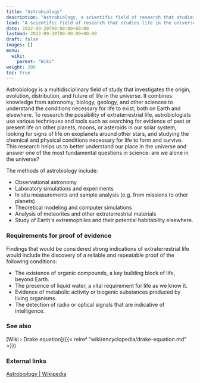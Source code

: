 ```yaml
---
title: "Astrobiology"
description: "Astrobiology, a scientific field of research that studies life in the universe. As life in the Universe hasn't conclusively been observed, astrobiology is foremost interested in under what conditions makes extraterrestrial life possible."
lead: "A scientific field of research that studies life in the universe. As life in the Universe hasn't conclusively been observed, astrobiology is foremost interested in under what conditions makes extraterrestrial life possible."
date: 2022-09-20T00:00:00+00:00
lastmod: 2022-09-20T00:00:00+00:00
draft: false
images: []
menu:
  wiki:
    parent: "Wiki"
weight: 200
toc: true
---
```


Astrobiology is a multidisciplinary field of study that investigates the origin, evolution, distribution, and future of life in the universe. It combines knowledge from astronomy, biology, geology, and other sciences to understand the conditions necessary for life to exist, both on Earth and elsewhere. To research the possibility of extraterrestrial life, astrobiologists use various techniques and tools such as searching for evidence of past or present life on other planets, moons, or asteroids in our solar system, looking for signs of life on exoplanets around other stars, and studying the chemical and physical conditions necessary for life to form and survive. This research helps us to better understand our place in the universe and answer one of the most fundamental questions in science: are we alone in the universe?

The methods of astrobiology include:

- Observational astronomy
- Laboratory simulations and experiments
- In situ measurements and sample analysis (e.g. from missions to other planets)
- Theoretical modeling and computer simulations
- Analysis of meteorites and other extraterrestrial materials
- Study of Earth's extremophiles and their potential habitability elsewhere.

### Requirements for proof of evidence

Findings that would be considered strong indications of extraterrestrial life would include the discovery of a reliable and repeatable proof of the following conditions:

- The existence of organic compounds, a key building block of life, beyond Earth.
- The presence of liquid water, a vital requirement for life as we know it.
- Evidence of metabolic activity or biogenic substances produced by living organisms.
- The detection of radio or optical signals that are indicative of intelligence.

### See also

[Wiki › Drake equation]({{< relref "wiki/encyclopedia/drake-equation.md" >}})</br>

### External links

[Astrobiology | Wikipedia](https://en.wikipedia.org/wiki/Astrobiology)
